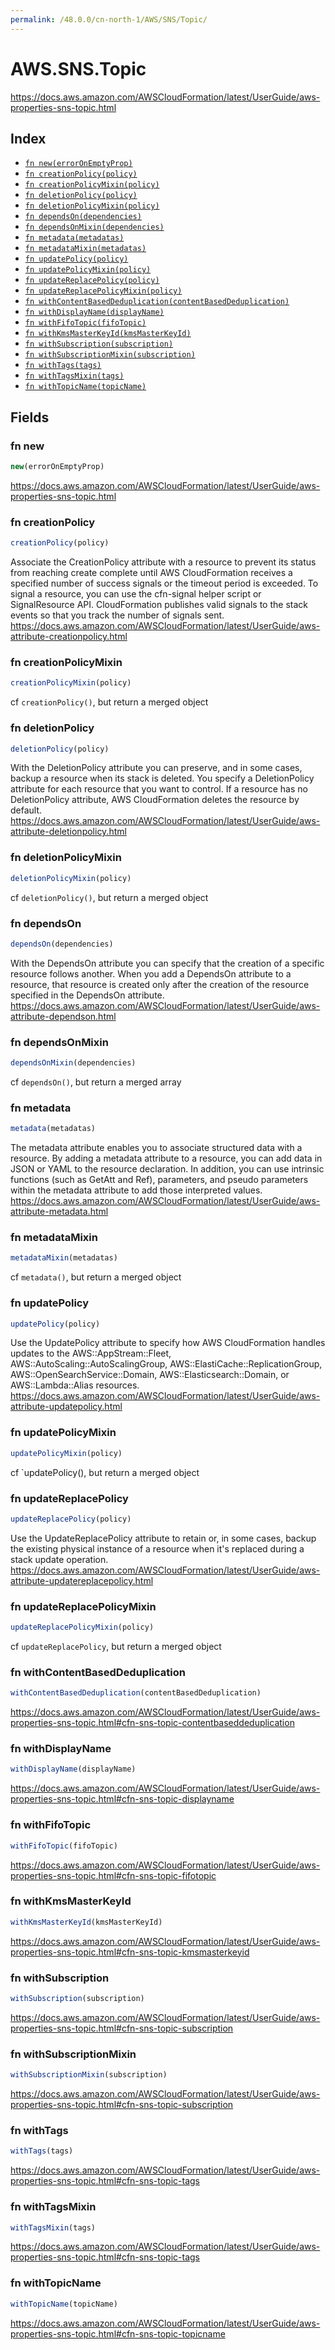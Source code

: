 ```yaml
---
permalink: /48.0.0/cn-north-1/AWS/SNS/Topic/
---
```


# AWS.SNS.Topic

https://docs.aws.amazon.com/AWSCloudFormation/latest/UserGuide/aws-properties-sns-topic.html

## Index

* [`fn new(errorOnEmptyProp)`](#fn-new)
* [`fn creationPolicy(policy)`](#fn-creationpolicy)
* [`fn creationPolicyMixin(policy)`](#fn-creationpolicymixin)
* [`fn deletionPolicy(policy)`](#fn-deletionpolicy)
* [`fn deletionPolicyMixin(policy)`](#fn-deletionpolicymixin)
* [`fn dependsOn(dependencies)`](#fn-dependson)
* [`fn dependsOnMixin(dependencies)`](#fn-dependsonmixin)
* [`fn metadata(metadatas)`](#fn-metadata)
* [`fn metadataMixin(metadatas)`](#fn-metadatamixin)
* [`fn updatePolicy(policy)`](#fn-updatepolicy)
* [`fn updatePolicyMixin(policy)`](#fn-updatepolicymixin)
* [`fn updateReplacePolicy(policy)`](#fn-updatereplacepolicy)
* [`fn updateReplacePolicyMixin(policy)`](#fn-updatereplacepolicymixin)
* [`fn withContentBasedDeduplication(contentBasedDeduplication)`](#fn-withcontentbaseddeduplication)
* [`fn withDisplayName(displayName)`](#fn-withdisplayname)
* [`fn withFifoTopic(fifoTopic)`](#fn-withfifotopic)
* [`fn withKmsMasterKeyId(kmsMasterKeyId)`](#fn-withkmsmasterkeyid)
* [`fn withSubscription(subscription)`](#fn-withsubscription)
* [`fn withSubscriptionMixin(subscription)`](#fn-withsubscriptionmixin)
* [`fn withTags(tags)`](#fn-withtags)
* [`fn withTagsMixin(tags)`](#fn-withtagsmixin)
* [`fn withTopicName(topicName)`](#fn-withtopicname)

## Fields

### fn new

```ts
new(errorOnEmptyProp)
```

https://docs.aws.amazon.com/AWSCloudFormation/latest/UserGuide/aws-properties-sns-topic.html

### fn creationPolicy

```ts
creationPolicy(policy)
```

Associate the CreationPolicy attribute with a resource to prevent its status from reaching create complete until AWS CloudFormation receives a specified number of success signals or the timeout period is exceeded. To signal a resource, you can use the cfn-signal helper script or SignalResource API. CloudFormation publishes valid signals to the stack events so that you track the number of signals sent. 
https://docs.aws.amazon.com/AWSCloudFormation/latest/UserGuide/aws-attribute-creationpolicy.html

### fn creationPolicyMixin

```ts
creationPolicyMixin(policy)
```

cf `creationPolicy()`, but return a merged object

### fn deletionPolicy

```ts
deletionPolicy(policy)
```

With the DeletionPolicy attribute you can preserve, and in some cases, backup a resource when its stack is deleted. You specify a DeletionPolicy attribute for each resource that you want to control. If a resource has no DeletionPolicy attribute, AWS CloudFormation deletes the resource by default. 
https://docs.aws.amazon.com/AWSCloudFormation/latest/UserGuide/aws-attribute-deletionpolicy.html

### fn deletionPolicyMixin

```ts
deletionPolicyMixin(policy)
```

cf `deletionPolicy()`, but return a merged object

### fn dependsOn

```ts
dependsOn(dependencies)
```

With the DependsOn attribute you can specify that the creation of a specific resource follows another. When you add a DependsOn attribute to a resource, that resource is created only after the creation of the resource specified in the DependsOn attribute. 
https://docs.aws.amazon.com/AWSCloudFormation/latest/UserGuide/aws-attribute-dependson.html

### fn dependsOnMixin

```ts
dependsOnMixin(dependencies)
```

cf `dependsOn()`, but return a merged array

### fn metadata

```ts
metadata(metadatas)
```

The metadata attribute enables you to associate structured data with a resource. By adding a metadata attribute to a resource, you can add data in JSON or YAML to the resource declaration. In addition, you can use intrinsic functions (such as GetAtt and Ref), parameters, and pseudo parameters within the metadata attribute to add those interpreted values. 
https://docs.aws.amazon.com/AWSCloudFormation/latest/UserGuide/aws-attribute-metadata.html

### fn metadataMixin

```ts
metadataMixin(metadatas)
```

cf `metadata()`, but return a merged object

### fn updatePolicy

```ts
updatePolicy(policy)
```

Use the UpdatePolicy attribute to specify how AWS CloudFormation handles updates to the AWS::AppStream::Fleet, AWS::AutoScaling::AutoScalingGroup, AWS::ElastiCache::ReplicationGroup, AWS::OpenSearchService::Domain, AWS::Elasticsearch::Domain, or AWS::Lambda::Alias resources. 
https://docs.aws.amazon.com/AWSCloudFormation/latest/UserGuide/aws-attribute-updatepolicy.html

### fn updatePolicyMixin

```ts
updatePolicyMixin(policy)
```

cf `updatePolicy(), but return a merged object

### fn updateReplacePolicy

```ts
updateReplacePolicy(policy)
```

Use the UpdateReplacePolicy attribute to retain or, in some cases, backup the existing physical instance of a resource when it's replaced during a stack update operation. 
https://docs.aws.amazon.com/AWSCloudFormation/latest/UserGuide/aws-attribute-updatereplacepolicy.html

### fn updateReplacePolicyMixin

```ts
updateReplacePolicyMixin(policy)
```

cf `updateReplacePolicy`, but return a merged object

### fn withContentBasedDeduplication

```ts
withContentBasedDeduplication(contentBasedDeduplication)
```

https://docs.aws.amazon.com/AWSCloudFormation/latest/UserGuide/aws-properties-sns-topic.html#cfn-sns-topic-contentbaseddeduplication

### fn withDisplayName

```ts
withDisplayName(displayName)
```

https://docs.aws.amazon.com/AWSCloudFormation/latest/UserGuide/aws-properties-sns-topic.html#cfn-sns-topic-displayname

### fn withFifoTopic

```ts
withFifoTopic(fifoTopic)
```

https://docs.aws.amazon.com/AWSCloudFormation/latest/UserGuide/aws-properties-sns-topic.html#cfn-sns-topic-fifotopic

### fn withKmsMasterKeyId

```ts
withKmsMasterKeyId(kmsMasterKeyId)
```

https://docs.aws.amazon.com/AWSCloudFormation/latest/UserGuide/aws-properties-sns-topic.html#cfn-sns-topic-kmsmasterkeyid

### fn withSubscription

```ts
withSubscription(subscription)
```

https://docs.aws.amazon.com/AWSCloudFormation/latest/UserGuide/aws-properties-sns-topic.html#cfn-sns-topic-subscription

### fn withSubscriptionMixin

```ts
withSubscriptionMixin(subscription)
```

https://docs.aws.amazon.com/AWSCloudFormation/latest/UserGuide/aws-properties-sns-topic.html#cfn-sns-topic-subscription

### fn withTags

```ts
withTags(tags)
```

https://docs.aws.amazon.com/AWSCloudFormation/latest/UserGuide/aws-properties-sns-topic.html#cfn-sns-topic-tags

### fn withTagsMixin

```ts
withTagsMixin(tags)
```

https://docs.aws.amazon.com/AWSCloudFormation/latest/UserGuide/aws-properties-sns-topic.html#cfn-sns-topic-tags

### fn withTopicName

```ts
withTopicName(topicName)
```

https://docs.aws.amazon.com/AWSCloudFormation/latest/UserGuide/aws-properties-sns-topic.html#cfn-sns-topic-topicname